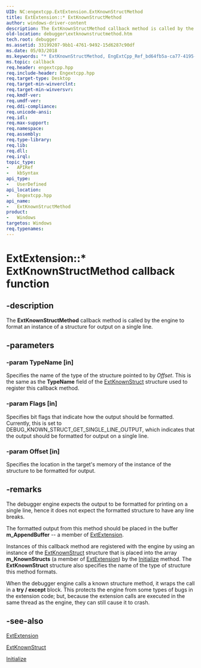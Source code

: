 ```yaml
---
UID: NC:engextcpp.ExtExtension.ExtKnownStructMethod
title: ExtExtension::* ExtKnownStructMethod
author: windows-driver-content
description: The ExtKnownStructMethod callback method is called by the engine to format an instance of a structure for output on a single line.
old-location: debugger\extknownstructmethod.htm
tech.root: debugger
ms.assetid: 33199207-9bb1-4761-9492-15d6287c90df
ms.date: 05/03/2018
ms.keywords: "* ExtKnownStructMethod, EngExtCpp_Ref_bd64fb5a-ca77-4195-b5ba-6d647c133353.xml, ExtExtension::* ExtKnownStructMethod, ExtKnownStructMethod, ExtKnownStructMethod callback, ExtKnownStructMethod callback function [Windows Debugging], debugger.extknownstructmethod, engextcpp/ExtKnownStructMethod"
ms.topic: callback
req.header: engextcpp.hpp
req.include-header: Engextcpp.hpp
req.target-type: Desktop
req.target-min-winverclnt: 
req.target-min-winversvr: 
req.kmdf-ver: 
req.umdf-ver: 
req.ddi-compliance: 
req.unicode-ansi: 
req.idl: 
req.max-support: 
req.namespace: 
req.assembly: 
req.type-library: 
req.lib: 
req.dll: 
req.irql: 
topic_type:
-	APIRef
-	kbSyntax
api_type:
-	UserDefined
api_location:
-	Engextcpp.hpp
api_name:
-	ExtKnownStructMethod
product:
-	Windows
targetos: Windows
req.typenames: 
---
```


# ExtExtension::* ExtKnownStructMethod callback function


## -description


The <b>ExtKnownStructMethod</b> callback method is called by the engine to format an instance of a structure for output on a single line.


## -parameters




### -param TypeName [in]

Specifies the name of the type of the structure pointed to by <i>Offset</i>.  This is the same as the <b>TypeName</b> field of the <a href="https://msdn.microsoft.com/library/windows/hardware/ff543985">ExtKnownStruct</a> structure used to register this callback method.


### -param Flags [in]

Specifies bit flags that indicate how the output should be formatted.  Currently, this is set to DEBUG_KNOWN_STRUCT_GET_SINGLE_LINE_OUTPUT, which indicates that the output should be formatted for output on a single line.


### -param Offset [in]

Specifies the location in the target's memory of the instance of the structure to be formatted for output.


## -remarks



The debugger engine expects the output to be formatted for printing on a single line, hence it does not expect the formatted structure to have any line breaks.

The formatted output from this method should be placed in the buffer <b>m_AppendBuffer</b> -- a member of <a href="https://msdn.microsoft.com/library/windows/hardware/ff543981">ExtExtension</a>.

Instances of this callback method are registered with the engine by using an instance of the <a href="https://msdn.microsoft.com/library/windows/hardware/ff543985">ExtKnownStruct</a> structure that is placed into the array <b>m_KnownStructs</b> (a member of <a href="https://msdn.microsoft.com/library/windows/hardware/ff543981">ExtExtension</a>) by the <a href="https://msdn.microsoft.com/library/windows/hardware/ff550945">Initialize</a> method.  The <b>ExtKnownStruct</b> structure also specifies the name of the type of structure this method formats.

When the debugger engine calls a known structure method, it wraps the call in a <b>try / except</b> block.  This protects the engine from some types of bugs in the extension code; but, because the extension calls are executed in the same thread as the engine, they can still cause it to crash.




## -see-also




<a href="https://msdn.microsoft.com/library/windows/hardware/ff543981">ExtExtension</a>



<a href="https://msdn.microsoft.com/library/windows/hardware/ff543985">ExtKnownStruct</a>



<a href="https://msdn.microsoft.com/library/windows/hardware/ff550945">Initialize</a>
 

 

